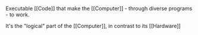 Executable [[Code]] that make the [[Computer]] - through diverse programs - to work.

It's the "logical" part of the [[Computer]], in contrast to its [[Hardware]]